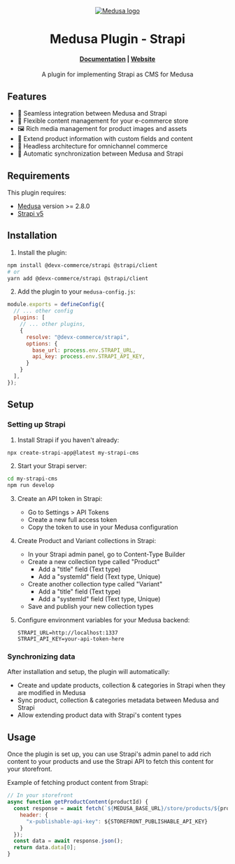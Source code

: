 <p align="center">
  <a href="https://www.medusajs.com">
  <picture>
    <source media="(prefers-color-scheme: dark)" srcset="https://user-images.githubusercontent.com/59018053/229103275-b5e482bb-4601-46e6-8142-244f531cebdb.svg">
    <source media="(prefers-color-scheme: light)" srcset="https://user-images.githubusercontent.com/59018053/229103726-e5b529a3-9b3f-4970-8a1f-c6af37f087bf.svg">
    <img alt="Medusa logo" src="https://user-images.githubusercontent.com/59018053/229103726-e5b529a3-9b3f-4970-8a1f-c6af37f087bf.svg">
    </picture>
  </a>
</p>
<h1 align="center">
  Medusa Plugin - Strapi
</h1>

<h4 align="center">
  <a href="https://docs.medusajs.com">Documentation</a> |
  <a href="https://www.medusajs.com">Website</a>
</h4>

<p align="center">
  A plugin for implementing Strapi as CMS for Medusa
</p>

## Features

- 🔄 Seamless integration between Medusa and Strapi
- 📝 Flexible content management for your e-commerce store
- 🖼️ Rich media management for product images and assets
- 🚀 Extend product information with custom fields and content
- 📱 Headless architecture for omnichannel commerce
- 🔄 Automatic synchronization between Medusa and Strapi

## Requirements

This plugin requires:

- [Medusa](https://docs.medusajs.com/) version >= 2.8.0
- [Strapi v5](https://strapi.io/documentation/developer-docs/latest/getting-started/introduction.html)

## Installation

1. Install the plugin:

```bash
npm install @devx-commerce/strapi @strapi/client
# or
yarn add @devx-commerce/strapi @strapi/client
```

2. Add the plugin to your `medusa-config.js`:

```js
module.exports = defineConfig({
  // ... other config
  plugins: [
    // ... other plugins,
    {
      resolve: "@devx-commerce/strapi",
      options: {
        base_url: process.env.STRAPI_URL,
        api_key: process.env.STRAPI_API_KEY,
      }
    }
  ],
});
```

## Setup

### Setting up Strapi

1. Install Strapi if you haven't already:

```bash
npx create-strapi-app@latest my-strapi-cms
```

2. Start your Strapi server:

```bash
cd my-strapi-cms
npm run develop
```

3. Create an API token in Strapi:
   - Go to Settings > API Tokens
   - Create a new full access token
   - Copy the token to use in your Medusa configuration

4. Create Product and Variant collections in Strapi:
   - In your Strapi admin panel, go to Content-Type Builder
   - Create a new collection type called "Product"
     - Add a "title" field (Text type)
     - Add a "systemId" field (Text type, Unique)
   - Create another collection type called "Variant"
     - Add a "title" field (Text type)
     - Add a "systemId" field (Text type, Unique)
   - Save and publish your new collection types

5. Configure environment variables for your Medusa backend:

    ```
    STRAPI_URL=http://localhost:1337
    STRAPI_API_KEY=your-api-token-here
    ```

### Synchronizing data

After installation and setup, the plugin will automatically:

- Create and update products, collection & categories in Strapi when they are modified in Medusa
- Sync product, collection & categories metadata between Medusa and Strapi
- Allow extending product data with Strapi's content types

## Usage

Once the plugin is set up, you can use Strapi's admin panel to add rich content to your products and use the Strapi API to fetch this content for your storefront.

Example of fetching product content from Strapi:

```js
// In your storefront
async function getProductContent(productId) {
  const response = await fetch(`${MEDUSA_BASE_URL}/store/products/${productId}?fields=cms_product.*`, {
    header: {
      "x-publishable-api-key": ${STOREFRONT_PUBLISHABLE_API_KEY}
    }
  });
  const data = await response.json();
  return data.data[0];
}
```
